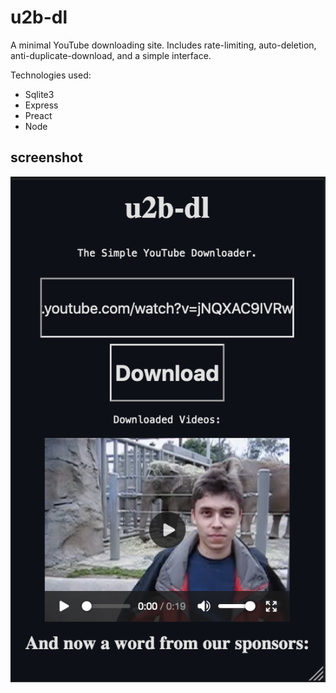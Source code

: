 # u2b-dl

A minimal YouTube downloading site.
Includes rate-limiting, auto-deletion, anti-duplicate-download, and a simple interface.

Technologies used:
- Sqlite3
- Express
- Preact
- Node

## screenshot

![screenshot](documentation/screenshot_mobile.png)
